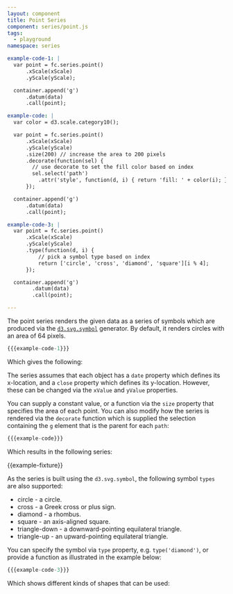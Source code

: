 ```yaml
---
layout: component
title: Point Series
component: series/point.js
tags:
  - playground
namespace: series

example-code-1: |
  var point = fc.series.point()
      .xScale(xScale)
      .yScale(yScale);

  container.append('g')
      .datum(data)
      .call(point);

example-code: |
  var color = d3.scale.category10();

  var point = fc.series.point()
      .xScale(xScale)
      .yScale(yScale)
      .size(200) // increase the area to 200 pixels
      .decorate(function(sel) {
        // use decorate to set the fill color based on index
        sel.select('path')
          .attr('style', function(d, i) { return 'fill: ' + color(i); });
      });

  container.append('g')
      .datum(data)
      .call(point);

example-code-3: |
  var point = fc.series.point()
      .xScale(xScale)
      .yScale(yScale)
      .type(function(d, i) {
          // pick a symbol type based on index
          return ['circle', 'cross', 'diamond', 'square'][i % 4];
      });

  container.append('g')
        .datum(data)
        .call(point);

---
```


The point series renders the given data as a series of symbols which are produced via the [`d3.svg.symbol`](https://github.com/mbostock/d3/wiki/SVG-Shapes#symbol) generator.  By default, it renders circles with an area of 64 pixels.

```js
{{{example-code-1}}}
```

Which gives the following:

<div id="series_point" class="chart"> </div>
<script type="text/javascript">
(function() {
    var desiredWidth = $('#series_point').width(),
        desiredHeight = desiredWidth / 2.4; //keeps the width-height ratio at 600-250 (defaults for createFixture)
    var f = createFixture('#series_point', desiredWidth, desiredHeight, null, function() { return true; });
    var container = f.container, data = f.data,
      xScale = f.xScale, yScale = f.yScale;
    {{{example-code-1}}}
}());
</script>

The series assumes that each object has a `date` property which defines its x-location, and a `close` property which
defines its y-location. However, these can be changed via the `xValue` and `yValue` properties.

You can supply a constant value, or a function via the `size` property that specifies the area of each point. You can also modify how  the series is rendered via the `decorate` function which is supplied the selection containing the `g` element that is
the parent for each `path`:

```js
{{{example-code}}}
```

Which results in the following series:

{{example-fixture}}

As the series is built using the `d3.svg.symbol`, the following symbol `types` are also supported:

* circle - a circle.
* cross - a Greek cross or plus sign.
* diamond - a rhombus.
* square - an axis-aligned square.
* triangle-down - a downward-pointing equilateral triangle.
* triangle-up - an upward-pointing equilateral triangle.

You can specify the symbol via `type` property, e.g. `type('diamond')`, or provide a function as illustrated in the example below:

```js
{{{example-code-3}}}
```

Which shows different kinds of shapes that can be used:

<div id="series_point_3" class="chart"> </div>
<script type="text/javascript">
(function() {
    var desiredWidth = $('#series_point_3').width(),
        desiredHeight = desiredWidth / 2.4; //keeps the width-height ratio at 600-250 (defaults for createFixture)
    var f = createFixture('#series_point_3', desiredWidth, desiredHeight, null, function() { return true; });
    var container = f.container, data = f.data,
      xScale = f.xScale, yScale = f.yScale;
    {{{example-code-3}}}
}());
</script>
